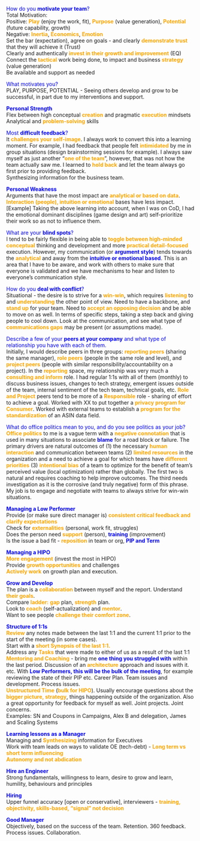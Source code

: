 <span style="color:blue">How do you **motivate your team**?</span>  
Total Motivation:  
  Positive: <span style="color:orange">**Play**</span> (enjoy the work, fit), <span style="color:orange">**Purpose**</span> (value generation), <span style="color:orange">**Potential**</span> (future capability, growth)  
  Negative: <span style="color:orange">**Inertia**</span>, <span style="color:orange">**Economics**</span>, <span style="color:orange">**Emotion**</span>  
Set the bar (expectation), agree on goals - and clearly <span style="color:orange">**demonstrate trust**</span> that they will achieve it (Trust)  
Clearly and authentically <span style="color:orange">**invest in their growth and improvement**</span> (EQ)  
Connect the <span style="color:orange">**tactical**</span> work being done, to impact and business <span style="color:orange">**strategy**</span> (value generation)  
Be available and support as needed

<span style="color:blue">What motivates you?</span>  
PLAY, PURPOSE, POTENTIAL - Seeing others develop and grow to be successful, in part due to my interventions and support.

<span style="color:blue">**Personal Strength**</span>  
Flex between high conceptual <span style="color:orange">**creation**</span> and pragmatic <span style="color:orange">**execution**</span> mindsets  
Analytical and <span style="color:orange">**problem-solving**</span> skills

<span style="color:blue">Most **difficult feedback**?</span>  
It <span style="color:orange">**challenges your self-image**</span>. I always work to convert this into a learning moment. For example, I had feedback that people felt <span style="color:orange">**intimidated**</span> by me in group situations (design brainstorming sessions for example). I always saw myself as just another “<span style="color:orange">**one of the team**</span>”, however, that was not how the team actually saw me. I learned to <span style="color:orange">**hold back**</span> and let the team always go first prior to providing feedback.  
Synthesizing information for the business team.

<span style="color:blue">**Personal Weakness**</span>  
Arguments that have the most impact are <span style="color:orange">**analytical or based on data**</span>.  
<span style="color:orange">**Interaction (people), intuition or emotional**</span> bases have less impact.  
[Example] Taking the above learning into account, when I was on CoD, I had the emotional dominant disciplines (game design and art) self-prioritize their work so as not to influence them.

<span style="color:blue">What are your **blind spots**?</span>  
I tend to be fairly flexible in being able to <span style="color:orange">**toggle between high-minded conceptual**</span> thinking and development and more <span style="color:orange">**practical detail-focused**</span> execution. However, my communication (or <span style="color:blue">**argument style**</span>) tends towards the <span style="color:orange">**analytical**</span> and away from the <span style="color:blue">**intuitive or emotional based**</span>. This is an area that I have to be aware, and work with others to make sure that everyone is validated and we have mechanisms to hear and listen to everyone’s communication style.

<span style="color:blue">How do you **deal with conflict**?</span>  
Situational - the desire is to strive for a <span style="color:orange">**win-win**</span>, which requires <span style="color:orange">**listening**</span> to and <span style="color:orange">**understanding**</span> the other point of view. Need to have a backbone, and <span style="color:orange">**stand up**</span> for your team. Need to <span style="color:orange">**accept an opposing decision**</span> and be able to move on as well. In terms of specific steps, taking a step back and giving people to cool down. Look at the communication, and see what type of <span style="color:orange">**communications gaps**</span> may be present (or assumptions made). 

<span style="color:blue">Describe a few of your **peers at your company** and what type of relationship you have with each of them.</span>  
Initially, I would describe peers in three groups: <span style="color:orange">**reporting peers**</span> (sharing the same manager), <span style="color:orange">**role peers**</span> (people in the same role and level), and <span style="color:orange">**project peers**</span> (people with similar responsibility/accountability on a project). In the <span style="color:orange">**reporting**</span> space, my relationship was very much a <span style="color:orange">**consulting and inform**</span> role. I had regular 1:1s with all of them (monthly) to discuss business issues, changes to tech strategy, emergent issues outside of the team, internal sentiment of the tech team, technical goals, etc. <span style="color:orange">**Role and Project**</span> peers tend to be more of a <span style="color:orange">**Responsible**</span> role - sharing of effort to achieve a goal. Worked with XX to put together a <span style="color:orange">**privacy program for Consumer**</span>. Worked with external teams to establish a <span style="color:orange">**program for the standardization**</span> of an ASIN data field.

<span style="color:blue">What do office politics mean to you, and do you see politics as your job?</span>  
<span style="color:orange">**Office politics**</span> to me is a vague term with a <span style="color:orange">**negative connotation**</span> that is used in many situations to associate <span style="color:blue">**blame**</span> for a road block or failure. The primary drivers are natural outcomes of (1) the necessary <span style="color:orange">**human interaction**</span> and communication between teams (2) <span style="color:orange">**limited resources**</span> in the organization and a need to achieve a goal for which teams have <span style="color:orange">**different priorities**</span> (3) <span style="color:orange">**intentional bias**</span> of a team to optimize for the benefit of team’s perceived value (local optimization) rather than globally. The first two is natural and requires coaching to help improve outcomes. The third needs investigation as it is the corrosive (and truly negative) form of this phrase.  
My job is to engage and negotiate with teams to always strive for win-win situations.

<span style="color:blue">**Managing a Low Performer**</span>  
Provide (or make sure direct manager is) <span style="color:orange">**consistent critical feedback and clarify expectations**</span>  
Check for <span style="color:orange">**externalities**</span> (personal, work fit, struggles)  
Does the person need <span style="color:orange">**support**</span> (person), <span style="color:blue">**training**</span> (improvement)  
Is the issue a bad fit - <span style="color:orange">**reposition**</span> in team or org, <span style="color:blue">**PIP and Term**</span>

<span style="color:blue">**Managing a HIPO**</span>  
<span style="color:orange">**More engagement**</span> (invest the most in HIPO)  
Provide <span style="color:orange">**growth opportunities**</span> and challenges  
<span style="color:orange">**Actively work**</span> on growth plan and execution.

<span style="color:blue">**Grow and Develop**</span>  
The plan is a <span style="color:orange">**collaboration**</span> between myself and the report. Understand <span style="color:orange">**their goals**</span>.  
Compare <span style="color:orange">**ladder:**</span> <span style="color:orange">**gap**</span> plan, <span style="color:orange">**strength**</span> plan.  
Look to <span style="color:orange">**coach**</span> (self-actualization) and <span style="color:orange">**mentor**</span>.  
Want to see people <span style="color:orange">**challenge their comfort zone**</span>.

<span style="color:blue">**Structure of 1:1s**</span>  
<span style="color:orange">**Review**</span> any notes made between the last 1:1 and the current 1:1 prior to the start of the meeting (in some cases).  
Start with a <span style="color:orange">**short Synopsis of the last 1:1.**</span>   
Address any <span style="color:orange">**Tasks**</span> that were made to either of us as a result of the last 1:1  
<span style="color:orange">**Mentoring and Coaching**</span> - bring me <span style="color:blue">**one thing you struggled with**</span> within the last period. Discussion of an <span style="color:orange">**architecture**</span> approach and issues with it. etc. With <span style="color:blue">**Low Performers, this will be the bulk of the meeting**</span>, for example reviewing the state of their PIP etc. Career Plan. Team issues and development. Process issues.  
<span style="color:orange">**Unstructured Time**</span> (<span style="color:orange">**bulk for HIPO**</span>). Usually encourage questions about the <span style="color:orange">**bigger picture, strategy**</span>, things happening outside of the organization. Also a great opportunity for feedback for myself as well. Joint projects. Joint concerns.  
Examples: SN and Coupons in Campaigns, Alex B and delegation, James and Scaling Systems

<span style="color:blue">**Learning lessons as a Manager**</span>  
Managing and <span style="color:orange">**Synthesizing**</span> information for Executives  
Work with team leads on ways to validate OE (tech-debt) - <span style="color:orange">**Long term vs short term influencing**</span>  
<span style="color:orange">**Autonomy and not abdication**</span>

<span style="color:blue">**Hire an Engineer**</span>  
Strong fundamentals, willingness to learn, desire to grow and learn, humility, behaviours and principles

<span style="color:blue">**Hiring**</span>  
Upper funnel accuracy [open or conservative], interviewers - <span style="color:orange">**training, objectivity, skills-based, “signal” not decision**</span>

<span style="color:blue">**Good Manager**</span>  
Objectively, based on the success of the team. Retention. 360 feedback. Process issues. Collaboration.
